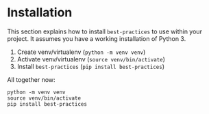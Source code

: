 # Installation

This section explains how to install `best-practices` to use within
your project. It assumes you have a working installation of Python 3.

1. Create venv/virtualenv (`python -m venv venv`)
2. Activate venv/virtualenv (`source venv/bin/activate`)
3. Install `best-practices` (`pip install best-practices`)

All together now:

```shell
python -m venv venv
source venv/bin/activate
pip install best-practices
```

